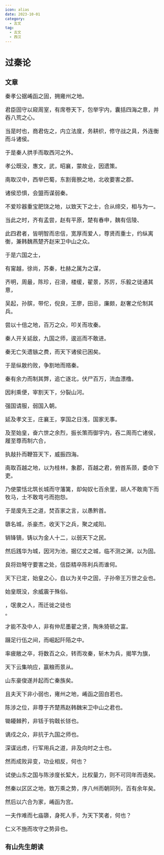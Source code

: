 ```yaml
---
icon: alias
date: 2023-10-01
category:
  - 古文
tag:
  - 古文
  - 西汉
---
```


# 过秦论

<!-- more -->


## 文章


<el-text style='font-family: Consolas,system-ui;font-size: 18px'>

秦孝公据崤函之固，拥雍州之地。

君臣固守以窥周室，有席卷天下，包举宇内，囊括四海之意，并吞八荒之心。

当是时也，商君佐之，内立法度，务耕织，修守战之具，外连衡而斗诸侯。

于是秦人拱手而取西河之外。


孝公既没，惠文，武，昭襄，蒙故业，因遗策。

南取汉中，西举巴蜀，东割膏腴之地，北收要害之郡。

诸侯恐惧，会盟而谋弱秦。

不爱珍器重宝肥饶之地，以致天下之士，合从缔交，相与为一。

当此之时，齐有孟尝，赵有平原，楚有春申，魏有信陵、

此四君者，皆明智而忠信，宽厚而爱人，尊贤而重士，约纵离衡，兼韩魏燕楚齐赵宋卫中山之众。

于是六国之士，

有甯越，徐尚，苏秦，杜赫之属为之谋，

齐明，周最，陈珍，召滑，楼缓，翟景，苏厉，乐毅之徒通其意，

吴起，孙膑，带佗，倪良，王廖，田忌，廉颇，赵奢之伦制其兵。

尝以十倍之地，百万之众，叩关而攻秦。

秦人开关延敌，九国之师，逡巡而不敢进。

秦无亡矢遗镞之费，而天下诸侯已困矣。

于是纵散约败，争割地而赂秦。

秦有余力而制其弊，追亡逐北，伏尸百万，流血漂橹。

因利乘便，宰割天下，分裂山河。

强国请服，弱国入朝。

延及孝文王，庄襄王，享国之日浅，国家无事。


及至始皇，奋六世之余烈，振长策而御宇内，吞二周而亡诸侯，履至尊而制六合，

执敲扑而鞭笞天下，威振四海。

南取百越之地，以为桂林，象郡，百越之君，俯首系颈，委命下吏。

乃使蒙恬北筑长城而守藩篱，却匈奴七百余里，胡人不敢南下而牧马，士不敢弯弓而抱怨。

于是废先王之道，焚百家之言，以愚黔首。

隳名城，杀豪杰，收天下之兵，聚之咸阳。

销锋镝，铸以为金人十二，以弱天下之民。

然后践华为城，因河为池，据亿丈之城，临不测之渊，以为固。

良将劲弩守要害之处，信臣精卒陈利兵而谁何。

天下已定，始皇之心，自以为关中之固，子孙帝王万世之业也。


始皇既没，余威震于殊俗。

<div><pinyin text='然陈涉瓮牖绳枢之子' title='weng四声 you三声 sheng shu'></pinyin>，氓隶之人，而迁徙之徒也</div>。

才能不及中人，非有仲尼墨翟之贤，陶朱猗顿之富。

蹑足行伍之间，而崛起阡陌之中。

率疲敝之卒，将数百之众，转而攻秦，斩木为兵，揭竿为旗，

天下云集响应，赢粮而景从。

山东豪俊遂并起而亡秦族矣。


且夫天下非小弱也，雍州之地，崤函之固自若也。

陈涉之位，非尊于齐楚燕赵韩魏宋卫中山之君也。

锄耰棘矜，非铦于钩戟长铩也。

谪戍之众，非抗于九国之师也。

深谋远虑，行军用兵之道，非及向时之士也。

然而成败异变，功业相反，何也？

试使山东之国与陈涉度长絜大，比权量力，则不可同年而语矣。

然秦以区区之地，致万乘之势，序八州而朝同列，百有余年矣。

然后以六合为家，崤函为宫。

一夫作难而七庙隳，身死人手，为天下笑者，何也？

仁义不施而攻守之势异也。

</el-text>

## 有山先生朗读

<BiliBili autoplay='false' bvid="BV1gN4y1X7Wu" time="650"/>


